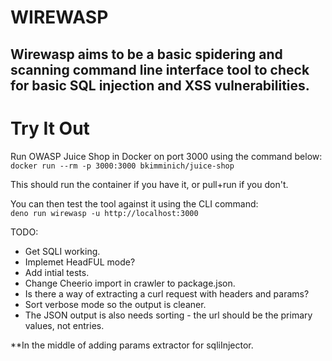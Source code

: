 # WIREWASP

## Wirewasp aims to be a basic spidering and scanning command line interface tool to check for basic SQL injection and XSS vulnerabilities.

# Try It Out

Run OWASP Juice Shop in Docker on port 3000 using the command below:\
`docker run --rm -p 3000:3000 bkimminich/juice-shop`

This should run the container if you have it, or pull+run if you don't. 

You can then test the tool against it using the CLI command:\
`deno run wirewasp -u http://localhost:3000`

TODO:
- Get SQLI working.
- Implemet HeadFUL mode?
- Add intial tests.
- Change Cheerio import in crawler to package.json.
- Is there a way of extracting a curl request with headers and params?
- Sort verbose mode so the output is cleaner.
- The JSON output is also needs sorting - the url should be the primary values, not entries.

**In the middle of adding params extractor for sqliInjector.
